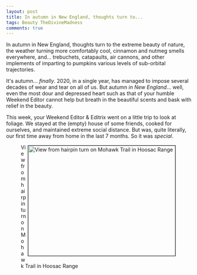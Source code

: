 ```yaml
---
layout: post
title: In autumn in New England, thoughts turn to...
tags: Beauty TheDivineMadness
comments: true
---
```


In autumn in New England, thoughts turn to the extreme beauty of nature, the weather
turning more comfortably cool, cinnamon and nutmeg smells everywhere, and... trebuchets,
catapaults, air cannons, and other implements of imparting to pumpkins various levels of
sub-orbital trajectories.  

It's autumn... _finally_.  2020, in a single year, has managed to impose several decades
of wear and tear on all of us.  But autumn _in New England_... well, even the most dour
and depressed heart such as that of your humble Weekend Editor cannot help but breath in
the beautiful scents and bask with relief in the beauty.  

This week, your Weekend Editor & Editrix went on a little trip to look at foliage.  We
stayed at the (empty) house of some friends, cooked for ourselves, and maintained extreme
social distance.  But was, quite literally, our first time away from home in the last 7
months.  So it was _special_.  
<figure>
  <a href="{{ site.baseurl }}/images/2020-10-24-in-autumn-in-new-england-thoughts-turn-to-hairpin-turn.jpg" target="_blank"><img src="{{ site.baseurl }}/images/2020-10-24-in-autumn-in-new-england-thoughts-turn-to-hairpin-turn.jpg" width="400" height="300" alt="View from hairpin turn on Mohawk Trail in Hoosac Range" title="View from hairpin turn on Mohawk Trail in Hoosac Range" style="float: right; margin: 3px 3px 3px 3px; border: 1px solid #000000;"/></a>
 <figcaption>View from hairpin turn on Mohawk Trail in Hoosac Range</figcaption>
</figure>
